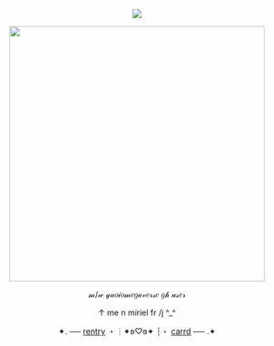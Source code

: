 <div id="header" align="center">
  
![](https://komarev.com/ghpvc/?username=EVILRUSSIAN&label=^__^&color=blueviolet&style=plastic&base=100)

<p align="center">

<p align="center">

<img src="https://files.catbox.moe/y8s48e.png" width="450">

</p>

𝓂/𝓌 𝓎𝒶𝑜𝒾𝑜𝓂𝑒𝑔𝒶𝓋𝑒𝓇𝓈𝑒 𝑔𝒽 𝓊𝓈𝑒𝓇

↑ me n miriel fr /j ^_^

✦. ── [rentry](https://rentry.co/evilrussian) ・┆✦ʚ♡ɞ✦ ┆・ [carrd](https://lifendeathcompanions.carrd.co) ── .✦

